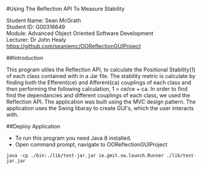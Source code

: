 #Using The Reflection API To Measure Stability

Student Name: Sean McGrath  
Student ID: G00316649   
Module: Advanced Object Oriented Software Development  
Lecturer: Dr John Healy  
https://github.com/seaniemc/OOReflectionGUIProject   


##Introduction

This program utiles the Reflection API, to calculate the Positional Stability(1) of each class contained with in a Jar file. The stability metric is calculate by finding both the Efferent(ce) and Afferent(ca) couplings of each class and then performing the following calculation, 1 = ce/ce + ca. In order to find find the dependancies and different couplings of each class, we used the Reflection API. The application was built using the MVC design pattern. The application uses the Swing libaray to create GUI's, which the user interacts with.

##Deploy Application

* To run this program you need Java 8 installed.  
* Open command prompt, navigate to OOReflectionGUIProject
```
java -cp ./bin:./lib/test-jar.jar ie.gmit.sw.launch.Runner ./lib/test-jar.jar

```
